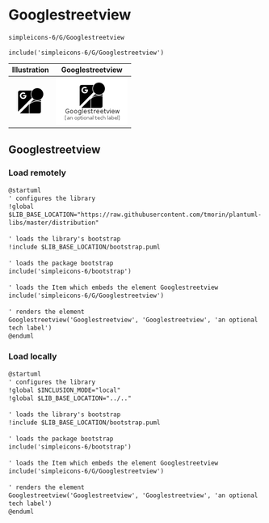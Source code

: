 # Googlestreetview


```text
simpleicons-6/G/Googlestreetview
```

```text
include('simpleicons-6/G/Googlestreetview')
```



| Illustration | Googlestreetview |
| :---: | :---: |
| ![illustration for Illustration](../../simpleicons-6/G/Googlestreetview.png) | ![illustration for Googlestreetview](../../simpleicons-6/G/Googlestreetview.Local.png) |




## Googlestreetview

### Load remotely
```plantuml
@startuml
' configures the library
!global $LIB_BASE_LOCATION="https://raw.githubusercontent.com/tmorin/plantuml-libs/master/distribution"

' loads the library's bootstrap
!include $LIB_BASE_LOCATION/bootstrap.puml

' loads the package bootstrap
include('simpleicons-6/bootstrap')

' loads the Item which embeds the element Googlestreetview
include('simpleicons-6/G/Googlestreetview')

' renders the element
Googlestreetview('Googlestreetview', 'Googlestreetview', 'an optional tech label')
@enduml
```

### Load locally
```plantuml
@startuml
' configures the library
!global $INCLUSION_MODE="local"
!global $LIB_BASE_LOCATION="../.."

' loads the library's bootstrap
!include $LIB_BASE_LOCATION/bootstrap.puml

' loads the package bootstrap
include('simpleicons-6/bootstrap')

' loads the Item which embeds the element Googlestreetview
include('simpleicons-6/G/Googlestreetview')

' renders the element
Googlestreetview('Googlestreetview', 'Googlestreetview', 'an optional tech label')
@enduml
```


